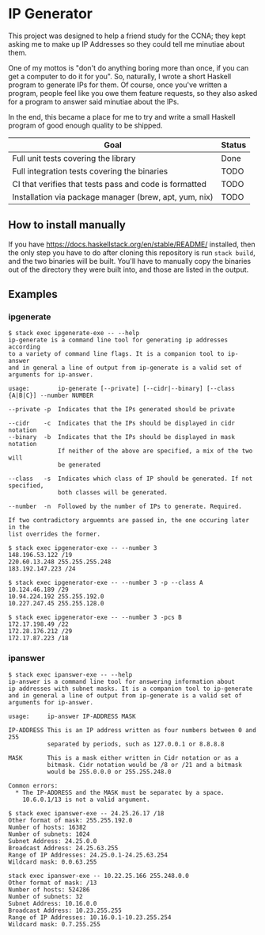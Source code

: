 # IP Generator

This project was designed to help a friend study for the CCNA; they kept asking
me to make up IP Addresses so they could tell me minutiae about them.

One of my mottos is "don't do anything boring more than once, if you can get a
computer to do it for you". So, naturally, I wrote a short Haskell program to
generate IPs for them. Of course, once you've written a program, people feel
like you owe them feature requests, so they also asked for a program to answer
said minutiae about the IPs.

In the end, this became a place for me to try and write a small Haskell program
of good enough quality to be shipped.


| Goal | Status |
| ---- | ---- |
| Full unit tests covering the library | Done |
| Full integration tests covering the binaries | TODO |
| CI that verifies that tests pass and code is formatted | TODO |
| Installation via package manager (brew, apt, yum, nix) | TODO |

## How to install manually

If you have https://docs.haskellstack.org/en/stable/README/ installed, then the
only step you have to do after cloning this repository is run `stack build`,
and the two binaries will be built. You'll have to manually copy the binaries
out of the directory they were built into, and those are listed in the output.

## Examples

### ipgenerate

```
$ stack exec ipgenerate-exe -- --help
ip-generate is a command line tool for generating ip addresses according
to a variety of command line flags. It is a companion tool to ip-answer
and in general a line of output from ip-generate is a valid set of
arguments for ip-answer.

usage:        ip-generate [--private] [--cidr|--binary] [--class {A|B|C}] --number NUMBER

--private -p  Indicates that the IPs generated should be private

--cidr    -c  Indicates that the IPs should be displayed in cidr notation
--binary  -b  Indicates that the IPs should be displayed in mask notation
              If neither of the above are specified, a mix of the two will
              be generated

--class   -s  Indicates which class of IP should be generated. If not specified,
              both classes will be generated.

--number  -n  Followed by the number of IPs to generate. Required.

If two contradictory arguemnts are passed in, the one occuring later in the
list overrides the former.
```

```
$ stack exec ipgenerator-exe -- --number 3
148.196.53.122 /19
220.60.13.248 255.255.255.248
183.192.147.223 /24
```

```
$ stack exec ipgenerator-exe -- --number 3 -p --class A
10.124.46.189 /29
10.94.224.192 255.255.192.0
10.227.247.45 255.255.128.0
```

```
$ stack exec ipgenerator-exe -- --number 3 -pcs B
172.17.198.49 /22
172.28.176.212 /29
172.17.87.223 /18
```

### ipanswer

```
$ stack exec ipanswer-exe -- --help
ip-answer is a command line tool for answering information about
ip addresses with subnet masks. It is a companion tool to ip-generate
and in general a line of output from ip-generate is a valid set of
arguments for ip-answer.

usage:     ip-answer IP-ADDRESS MASK

IP-ADDRESS This is an IP address written as four numbers between 0 and 255
           separated by periods, such as 127.0.0.1 or 8.8.8.8

MASK       This is a mask either written in Cidr notation or as a
           bitmask. Cidr notation would be /8 or /21 and a bitmask
           would be 255.0.0.0 or 255.255.248.0

Common errors:
  * The IP-ADDRESS and the MASK must be separatec by a space.
    10.6.0.1/13 is not a valid argument.
```

```
$ stack exec ipanswer-exe -- 24.25.26.17 /18
Other format of mask: 255.255.192.0
Number of hosts: 16382
Number of subnets: 1024
Subnet Address: 24.25.0.0
Broadcast Address: 24.25.63.255
Range of IP Addresses: 24.25.0.1-24.25.63.254
Wildcard mask: 0.0.63.255
```

```
stack exec ipanswer-exe -- 10.22.25.166 255.248.0.0
Other format of mask: /13
Number of hosts: 524286
Number of subnets: 32
Subnet Address: 10.16.0.0
Broadcast Address: 10.23.255.255
Range of IP Addresses: 10.16.0.1-10.23.255.254
Wildcard mask: 0.7.255.255
```
